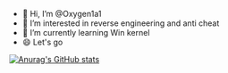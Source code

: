 - 👋 Hi, I’m @Oxygen1a1
- 👀 I’m interested in reverse engineering and anti cheat
- 🌱 I’m currently learning Win kernel
- 😄 Let's go


[![Anurag's GitHub stats](https://github-readme-stats.vercel.app/api?username=anuraghazra)](https://github.com/anuraghazra/github-readme-stats)



